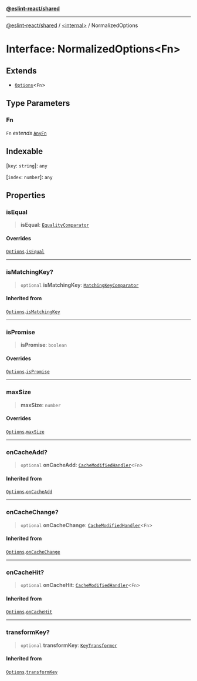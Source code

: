 [**@eslint-react/shared**](../../README.md)

***

[@eslint-react/shared](../../README.md) / [\<internal\>](../README.md) / NormalizedOptions

# Interface: NormalizedOptions\<Fn\>

## Extends

- [`Options`](Options.md)\<`Fn`\>

## Type Parameters

### Fn

`Fn` *extends* [`AnyFn`](../type-aliases/AnyFn.md)

## Indexable

\[`key`: `string`\]: `any`

\[`index`: `number`\]: `any`

## Properties

### isEqual

> **isEqual**: [`EqualityComparator`](../type-aliases/EqualityComparator.md)

#### Overrides

[`Options`](Options.md).[`isEqual`](Options.md#isequal)

***

### isMatchingKey?

> `optional` **isMatchingKey**: [`MatchingKeyComparator`](../type-aliases/MatchingKeyComparator.md)

#### Inherited from

[`Options`](Options.md).[`isMatchingKey`](Options.md#ismatchingkey)

***

### isPromise

> **isPromise**: `boolean`

#### Overrides

[`Options`](Options.md).[`isPromise`](Options.md#ispromise)

***

### maxSize

> **maxSize**: `number`

#### Overrides

[`Options`](Options.md).[`maxSize`](Options.md#maxsize)

***

### onCacheAdd?

> `optional` **onCacheAdd**: [`CacheModifiedHandler`](../type-aliases/CacheModifiedHandler.md)\<`Fn`\>

#### Inherited from

[`Options`](Options.md).[`onCacheAdd`](Options.md#oncacheadd)

***

### onCacheChange?

> `optional` **onCacheChange**: [`CacheModifiedHandler`](../type-aliases/CacheModifiedHandler.md)\<`Fn`\>

#### Inherited from

[`Options`](Options.md).[`onCacheChange`](Options.md#oncachechange)

***

### onCacheHit?

> `optional` **onCacheHit**: [`CacheModifiedHandler`](../type-aliases/CacheModifiedHandler.md)\<`Fn`\>

#### Inherited from

[`Options`](Options.md).[`onCacheHit`](Options.md#oncachehit)

***

### transformKey?

> `optional` **transformKey**: [`KeyTransformer`](../type-aliases/KeyTransformer.md)

#### Inherited from

[`Options`](Options.md).[`transformKey`](Options.md#transformkey)
